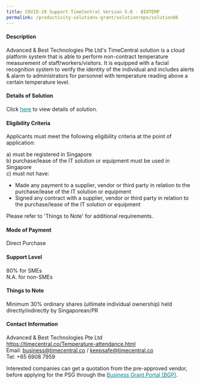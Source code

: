 ```yaml
---
title: COVID-19 Support TimeCentral Version 5.0 - BIOTEMP
permalink: /productivity-solutions-grant/solutionrepo/solution86
---
```


#### Description

Advanced & Best Technologies Pte Ltd's TimeCentral solution is a cloud platform system that is able to perform non-contract temperature measurement of staff/workers/visitors. It is equipped with a facial recognition system to verify the identity of the individual and includes alerts & alarm to administrators for personnel with temperature reading above a certain temperature level.

#### Details of Solution

Click <a href='https://govassist.gobusiness.gov.sg/images/psg/Desensitised_Advanced_and_Best_Time_Central_Version_5.0_Covid_Annex_3_CR_wef_22_Oct_2020_Part_1.pdf' style='color:#037e8a'>here</a> to view details of solution.

#### Eligibility Criteria

Applicants must meet the following eligibility criteria at the point of application:

a) must be registered in Singapore <br>
b) purchase/lease of the IT solution or equipment must be used in Singapore <br>
c) must not have:
- Made any payment to a supplier, vendor or third party in relation to the purchase/lease of the IT solution or equipment
- Signed any contract with a supplier, vendor or third party in relation to the purchase/lease of the IT solution or equipment

Please refer to 'Things to Note' for additional requirements.

#### Mode of Payment
Direct Purchase

#### Support Level
80% for SMEs <br>
N.A. for non-SMEs

#### Things to Note
Minimum 30% ordinary shares (ultimate individual ownership) held directly/indirectly by Singaporean/PR

#### Contact Information
Advanced & Best Technologies Pte Ltd<br>https://timecentral.co/Temperature-attendance.html<br>Email: business@timecentral.co / keepsafe@timecentral.co<br>Tel: +65 6908 7959

Interested companies can get a quotation from the pre-approved vendor, before applying for the PSG through the <a target='_blank' style='color:#037e8a' href='https://www.businessgrants.gov.sg/'>Business Grant Portal (BGP)</a>.

